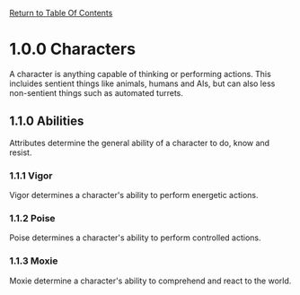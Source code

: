 [Return to Table Of Contents](README.md)

# 1.0.0 Characters

A character is anything capable of thinking or performing actions. This incluides sentient things like animals, humans and AIs, but can also less non-sentient things such as automated turrets.

## 1.1.0 Abilities

Attributes determine the general ability of a character to do, know and resist.

### 1.1.1 Vigor

Vigor determines a character's ability to perform energetic actions.

### 1.1.2 Poise

Poise determines a character's ability to perform controlled actions.

### 1.1.3 Moxie

Moxie determine a character's ability to comprehend and react to the world.
